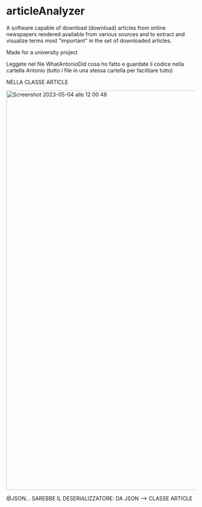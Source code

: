 # articleAnalyzer
A software capable of download (download) articles from online newspapers rendered available from various sources and to extract and visualize terms most "important" in the set of downloaded articles.



Made for a university project

Leggete nel file WhatAntonioDid cosa ho fatto e guardate il codice nella cartella Antonio (tutto i file in una stessa cartella per facilitare tutto)

NELLA CLASSE ARTICLE

<img width="1060" alt="Screenshot 2023-05-04 alle 12 00 48" src="https://user-images.githubusercontent.com/118459127/236173403-1a4968da-29c4-4963-a2b7-8f08647a00bc.png">

@JSON... SAREBBE IL DESERIALIZZATORE: DA JSON --> CLASSE ARTICLE
